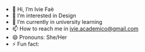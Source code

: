 - 👋 Hi, I’m Ivie Faè
- 👀 I’m interested in Design 
- 🌱 I’m currently in university learning 
- 📫 How to reach me in ivie.academico@gmail.com 
- 😄 Pronouns: She/Her
- ⚡ Fun fact: 

